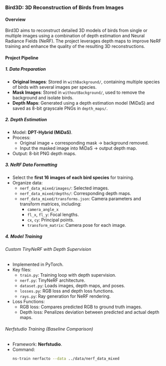 ### Bird3D: 3D Reconstruction of Birds from Images

#### Overview
Bird3D aims to reconstruct detailed 3D models of birds from single or multiple images using a combination of depth estimation and Neural Radiance Fields (NeRF). The project leverages depth maps to improve NeRF training and enhance the quality of the resulting 3D reconstructions.

#### Project Pipeline

##### 1. Data Preparation
- **Original Images**: Stored in `withBackground/`, containing multiple species of birds with several images per species.
- **Mask Images**: Stored in `withoutBackground/`, used to remove the background and isolate birds.
- **Depth Maps**: Generated using a depth estimation model (MiDaS) and saved as 8-bit grayscale PNGs in `depth_maps/`.

##### 2. Depth Estimation
- Model: **DPT-Hybrid (MiDaS)**.
- Process:
  - Original image + corresponding mask → background removed.
  - Input the masked image into MiDaS → output depth map.
- Output: 8-bit PNG depth maps.

##### 3. NeRF Data Formatting
- Select the **first 16 images of each bird species** for training.
- Organize data:
  - `nerf_data_mixed/images/`: Selected images.
  - `nerf_data_mixed/depths/`: Corresponding depth maps.
  - `nerf_data_mixed/transforms.json`: Camera parameters and transform matrices, including:
    - `camera_angle_x`
    - `fl_x`, `fl_y`: Focal lengths.
    - `cx`, `cy`: Principal points.
    - `transform_matrix`: Camera pose for each image.

##### 4. Model Training

###### Custom TinyNeRF with Depth Supervision
- Implemented in PyTorch.
- Key files:
  - `train.py`: Training loop with depth supervision.
  - `nerf.py`: TinyNeRF architecture.
  - `dataset.py`: Loads images, depth maps, and poses.
  - `losses.py`: RGB loss and depth loss functions.
  - `rays.py`: Ray generation for NeRF rendering.
- Loss Functions:
  - RGB loss: Compares predicted RGB to ground truth images.
  - Depth loss: Penalizes deviation between predicted and actual depth maps.

###### Nerfstudio Training (Baseline Comparison)
- Framework: **Nerfstudio**.
- Command:
  ```bash
  ns-train nerfacto --data ../data/nerf_data_mixed